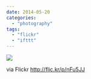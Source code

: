 ```yaml
---
date: 2014-05-20
categories: 
  - "photography"
tags: 
  - "flickr"
  - "ifttt"
---
```


![](http://farm6.staticflickr.com/5552/14230314542_ce487db929_b.jpg)  

  
  
via Flickr http://flic.kr/p/nFu5JJ
